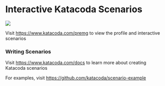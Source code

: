 # Interactive Katacoda Scenarios

[![](http://shields.katacoda.com/katacoda/premg/count.svg)](https://www.katacoda.com/premg "Get your profile on Katacoda.com")

Visit https://www.katacoda.com/premg to view the profile and interactive scenarios

### Writing Scenarios
Visit https://www.katacoda.com/docs to learn more about creating Katacoda scenarios

For examples, visit https://github.com/katacoda/scenario-example
